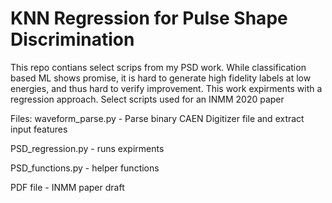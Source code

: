 # KNN Regression for Pulse Shape Discrimination

This repo contians select scrips from my PSD work.
While classification based ML shows promise, it is 
hard to generate high fidelity labels at low energies,
and thus hard to verify improvement. This work expirments
with a regression approach. Select scripts used for an
INMM 2020 paper

Files:
waveform_parse.py - Parse binary CAEN Digitizer file and
extract input features

PSD_regression.py - runs expirments

PSD_functions.py - helper functions

PDF file - INMM paper draft